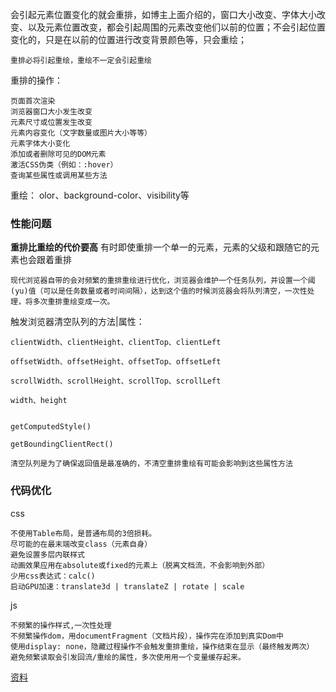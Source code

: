 会引起元素位置变化的就会重排，如博主上面介绍的，窗口大小改变、字体大小改变、以及元素位置改变，都会引起周围的元素改变他们以前的位置；不会引起位置变化的，只是在以前的位置进行改变背景颜色等，只会重绘；

    重排必将引起重绘，重绘不一定会引起重绘

重排的操作：

    页面首次渲染
    浏览器窗口大小发生改变
    元素尺寸或位置发生改变
    元素内容变化（文字数量或图片大小等等）
    元素字体大小变化
    添加或者删除可见的DOM元素
    激活CSS伪类（例如：:hover）
    查询某些属性或调用某些方法

重绘： olor、background-color、visibility等

### 性能问题

  **重排比重绘的代价要高**
  有时即使重排一个单一的元素，元素的父级和跟随它的元素也会跟着重排

    现代浏览器自带的会对频繁的重排重绘进行优化，浏览器会维护一个任务队列，并设置一个阈(yu)值（可以是任务数量或者时间间隔），达到这个值的时候浏览器会将队列清空，一次性处理，将多次重排重绘变成一次。
  
  触发浏览器清空队列的方法|属性：

    clientWidth、clientHeight、clientTop、clientLeft

    offsetWidth、offsetHeight、offsetTop、offsetLeft

    scrollWidth、scrollHeight、scrollTop、scrollLeft

    width、height


    getComputedStyle()

    getBoundingClientRect()

    清空队列是为了确保返回值是最准确的，不清空重排重绘有可能会影响到这些属性方法

### 代码优化

  css

    不使用Table布局，是普通布局的3倍损耗。
    尽可能的在最末端改变class（元素自身）
    避免设置多层内联样式
    动画效果应用在absolute或fixed的元素上（脱离文档流，不会影响到外部）
    少用css表达式：calc()
    启动GPU加速：translate3d | translateZ | rotate | scale
  
  js

    不频繁的操作样式,一次性处理
    不频繁操作dom，用documentFragment（文档片段），操作完在添加到真实Dom中
    使用display: none，隐藏过程操作不会触发重排重绘，操作结束在显示（最终触发两次）
    避免频繁读取会引发回流/重绘的属性，多次使用用一个变量缓存起来。


[资料](https://juejin.cn/post/6844904083212468238#heading-17)